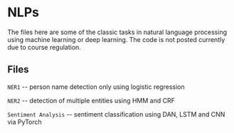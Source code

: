 # NLPs

The files here are some of the classic tasks in natural language processing using machine learning or deep learning. The code is not posted currently due to course regulation.

## Files
`NER1` -- person name detection only using logistic regression

`NER2` -- detection of multiple entities using HMM and CRF

`Sentiment Analysis` -- sentiment classification using DAN, LSTM and CNN via PyTorch
